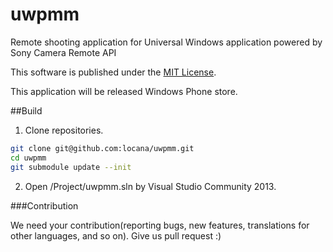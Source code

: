 uwpmm
=====

Remote shooting application for Universal Windows application powered by Sony Camera Remote API 

This software is published under the [MIT License](http://opensource.org/licenses/mit-license.php).

This application will be released Windows Phone store.

##Build
1. Clone repositories.

 ``` bash
 git clone git@github.com:locana/uwpmm.git
 cd uwpmm
 git submodule update --init
 ```

2. Open /Project/uwpmm.sln by Visual Studio Community 2013.

###Contribution

We need your contribution(reporting bugs, new features, translations for other languages, and so on). Give us pull request :)
